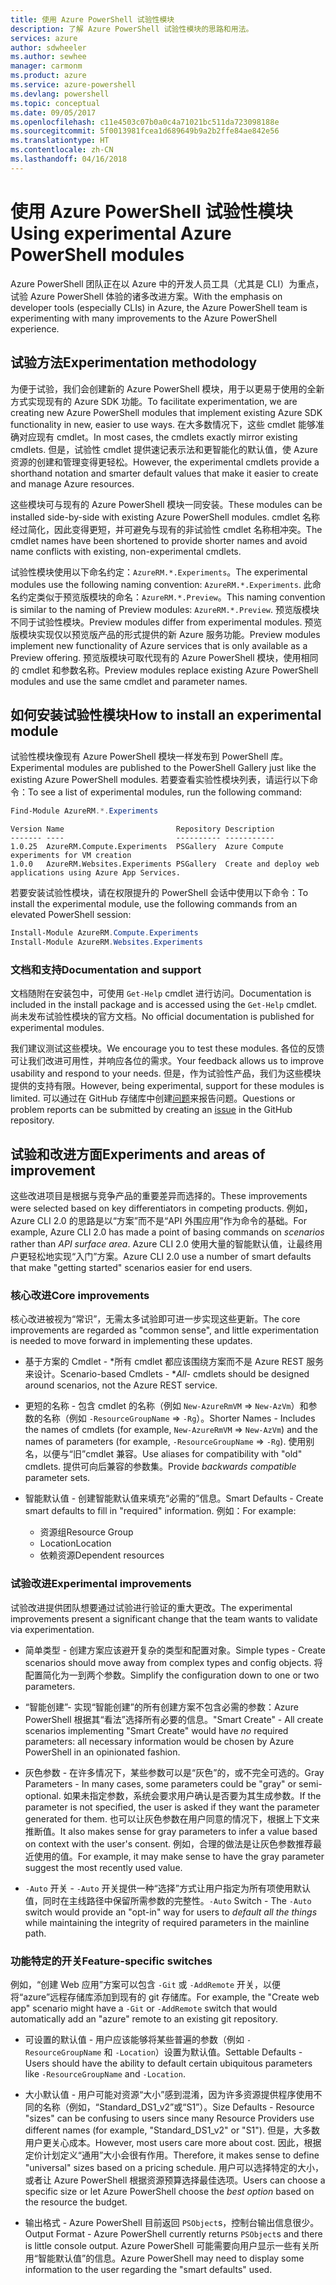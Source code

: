 ```yaml
---
title: 使用 Azure PowerShell 试验性模块
description: 了解 Azure PowerShell 试验性模块的思路和用法。
services: azure
author: sdwheeler
ms.author: sewhee
manager: carmonm
ms.product: azure
ms.service: azure-powershell
ms.devlang: powershell
ms.topic: conceptual
ms.date: 09/05/2017
ms.openlocfilehash: c11e4503c07b0a0c4a71021bc511da723098188e
ms.sourcegitcommit: 5f0013981fcea1d689649b9a2b2ffe84ae842e56
ms.translationtype: HT
ms.contentlocale: zh-CN
ms.lasthandoff: 04/16/2018
---
```

# <a name="using-experimental-azure-powershell-modules"></a><span data-ttu-id="499b1-103">使用 Azure PowerShell 试验性模块</span><span class="sxs-lookup"><span data-stu-id="499b1-103">Using experimental Azure PowerShell modules</span></span>

<span data-ttu-id="499b1-104">Azure PowerShell 团队正在以 Azure 中的开发人员工具（尤其是 CLI）为重点，试验 Azure PowerShell 体验的诸多改进方案。</span><span class="sxs-lookup"><span data-stu-id="499b1-104">With the emphasis on developer tools (especially CLIs) in Azure, the Azure PowerShell team is experimenting with many improvements to the Azure PowerShell experience.</span></span>

## <a name="experimentation-methodology"></a><span data-ttu-id="499b1-105">试验方法</span><span class="sxs-lookup"><span data-stu-id="499b1-105">Experimentation methodology</span></span>

<span data-ttu-id="499b1-106">为便于试验，我们会创建新的 Azure PowerShell 模块，用于以更易于使用的全新方式实现现有的 Azure SDK 功能。</span><span class="sxs-lookup"><span data-stu-id="499b1-106">To facilitate experimentation, we are creating new Azure PowerShell modules that implement existing Azure SDK functionality in new, easier to use ways.</span></span> <span data-ttu-id="499b1-107">在大多数情况下，这些 cmdlet 能够准确对应现有 cmdlet。</span><span class="sxs-lookup"><span data-stu-id="499b1-107">In most cases, the cmdlets exactly mirror existing cmdlets.</span></span> <span data-ttu-id="499b1-108">但是，试验性 cmdlet 提供速记表示法和更智能化的默认值，使 Azure 资源的创建和管理变得更轻松。</span><span class="sxs-lookup"><span data-stu-id="499b1-108">However, the experimental cmdlets provide a shorthand notation and smarter default values that make it easier to create and manage Azure resources.</span></span>

<span data-ttu-id="499b1-109">这些模块可与现有的 Azure PowerShell 模块一同安装。</span><span class="sxs-lookup"><span data-stu-id="499b1-109">These modules can be installed side-by-side with existing Azure PowerShell modules.</span></span> <span data-ttu-id="499b1-110">cmdlet 名称经过简化，因此变得更短，并可避免与现有的非试验性 cmdlet 名称相冲突。</span><span class="sxs-lookup"><span data-stu-id="499b1-110">The cmdlet names have been shortened to provide shorter names and avoid name conflicts with existing, non-experimental cmdlets.</span></span>

<span data-ttu-id="499b1-111">试验性模块使用以下命名约定：`AzureRM.*.Experiments`。</span><span class="sxs-lookup"><span data-stu-id="499b1-111">The experimental modules use the following naming convention: `AzureRM.*.Experiments`.</span></span> <span data-ttu-id="499b1-112">此命名约定类似于预览版模块的命名：`AzureRM.*.Preview`。</span><span class="sxs-lookup"><span data-stu-id="499b1-112">This naming convention is similar to the naming of Preview modules: `AzureRM.*.Preview`.</span></span> <span data-ttu-id="499b1-113">预览版模块不同于试验性模块。</span><span class="sxs-lookup"><span data-stu-id="499b1-113">Preview modules differ from experimental modules.</span></span> <span data-ttu-id="499b1-114">预览版模块实现仅以预览版产品的形式提供的新 Azure 服务功能。</span><span class="sxs-lookup"><span data-stu-id="499b1-114">Preview modules implement new functionality of Azure services that is only available as a Preview offering.</span></span> <span data-ttu-id="499b1-115">预览版模块可取代现有的 Azure PowerShell 模块，使用相同的 cmdlet 和参数名称。</span><span class="sxs-lookup"><span data-stu-id="499b1-115">Preview modules replace existing Azure PowerShell modules and use the same cmdlet and parameter names.</span></span>

## <a name="how-to-install-an-experimental-module"></a><span data-ttu-id="499b1-116">如何安装试验性模块</span><span class="sxs-lookup"><span data-stu-id="499b1-116">How to install an experimental module</span></span>

<span data-ttu-id="499b1-117">试验性模块像现有 Azure PowerShell 模块一样发布到 PowerShell 库。</span><span class="sxs-lookup"><span data-stu-id="499b1-117">Experimental modules are published to the PowerShell Gallery just like the existing Azure PowerShell modules.</span></span> <span data-ttu-id="499b1-118">若要查看实验性模块列表，请运行以下命令：</span><span class="sxs-lookup"><span data-stu-id="499b1-118">To see a list of experimental modules, run the following command:</span></span>

```powershell
Find-Module AzureRM.*.Experiments
```

```Output
Version Name                         Repository Description
------- ----                         ---------- -----------
1.0.25  AzureRM.Compute.Experiments  PSGallery  Azure Compute experiments for VM creation
1.0.0   AzureRM.Websites.Experiments PSGallery  Create and deploy web applications using Azure App Services.
```

<span data-ttu-id="499b1-119">若要安装试验性模块，请在权限提升的 PowerShell 会话中使用以下命令：</span><span class="sxs-lookup"><span data-stu-id="499b1-119">To install the experimental module, use the following commands from an elevated PowerShell session:</span></span>

```powershell
Install-Module AzureRM.Compute.Experiments
Install-Module AzureRM.Websites.Experiments
```

### <a name="documentation-and-support"></a><span data-ttu-id="499b1-120">文档和支持</span><span class="sxs-lookup"><span data-stu-id="499b1-120">Documentation and support</span></span>

<span data-ttu-id="499b1-121">文档随附在安装包中，可使用 `Get-Help` cmdlet 进行访问。</span><span class="sxs-lookup"><span data-stu-id="499b1-121">Documentation is included in the install package and is accessed using the `Get-Help` cmdlet.</span></span> <span data-ttu-id="499b1-122">尚未发布试验性模块的官方文档。</span><span class="sxs-lookup"><span data-stu-id="499b1-122">No official documentation is published for experimental modules.</span></span>

<span data-ttu-id="499b1-123">我们建议测试这些模块。</span><span class="sxs-lookup"><span data-stu-id="499b1-123">We encourage you to test these modules.</span></span> <span data-ttu-id="499b1-124">各位的反馈可让我们改进可用性，并响应各位的需求。</span><span class="sxs-lookup"><span data-stu-id="499b1-124">Your feedback allows us to improve usability and respond to your needs.</span></span> <span data-ttu-id="499b1-125">但是，作为试验性产品，我们为这些模块提供的支持有限。</span><span class="sxs-lookup"><span data-stu-id="499b1-125">However, being experimental, support for these modules is limited.</span></span> <span data-ttu-id="499b1-126">可以通过在 GitHub 存储库中创建[问题](https://github.com/Azure/azure-powershell/issues)来报告问题。</span><span class="sxs-lookup"><span data-stu-id="499b1-126">Questions or problem reports can be submitted by creating an [issue](https://github.com/Azure/azure-powershell/issues) in the GitHub repository.</span></span>

## <a name="experiments-and-areas-of-improvement"></a><span data-ttu-id="499b1-127">试验和改进方面</span><span class="sxs-lookup"><span data-stu-id="499b1-127">Experiments and areas of improvement</span></span>

<span data-ttu-id="499b1-128">这些改进项目是根据与竞争产品的重要差异而选择的。</span><span class="sxs-lookup"><span data-stu-id="499b1-128">These improvements were selected based on key differentiators in competing products.</span></span> <span data-ttu-id="499b1-129">例如，Azure CLI 2.0 的思路是以“方案”而不是“API 外围应用”作为命令的基础。</span><span class="sxs-lookup"><span data-stu-id="499b1-129">For example, Azure CLI 2.0 has made a point of basing commands on _scenarios_ rather than _API surface area_.</span></span>
<span data-ttu-id="499b1-130">Azure CLI 2.0 使用大量的智能默认值，让最终用户更轻松地实现“入门”方案。</span><span class="sxs-lookup"><span data-stu-id="499b1-130">Azure CLI 2.0 use a number of smart defaults that make "getting started" scenarios easier for end users.</span></span>

### <a name="core-improvements"></a><span data-ttu-id="499b1-131">核心改进</span><span class="sxs-lookup"><span data-stu-id="499b1-131">Core improvements</span></span>

<span data-ttu-id="499b1-132">核心改进被视为“常识”，无需太多试验即可进一步实现这些更新。</span><span class="sxs-lookup"><span data-stu-id="499b1-132">The core improvements are regarded as "common sense", and little experimentation is needed to move forward in implementing these updates.</span></span>

- <span data-ttu-id="499b1-133">基于方案的 Cmdlet - \*所有 cmdlet 都应该围绕方案而不是 Azure REST 服务来设计。</span><span class="sxs-lookup"><span data-stu-id="499b1-133">Scenario-based Cmdlets - \**All*- cmdlets should be designed around scenarios, not the Azure REST service.</span></span>

- <span data-ttu-id="499b1-134">更短的名称 - 包含 cmdlet 的名称（例如 `New-AzureRmVM` => `New-AzVm`）和参数的名称（例如 `-ResourceGroupName` => `-Rg`）。</span><span class="sxs-lookup"><span data-stu-id="499b1-134">Shorter Names - Includes the names of cmdlets (for example, `New-AzureRmVM` => `New-AzVm`) and the names of parameters (for example, `-ResourceGroupName` => `-Rg`).</span></span> <span data-ttu-id="499b1-135">使用别名，以便与“旧”cmdlet 兼容。</span><span class="sxs-lookup"><span data-stu-id="499b1-135">Use aliases for compatibility with "old" cmdlets.</span></span> <span data-ttu-id="499b1-136">提供可向后兼容的参数集。</span><span class="sxs-lookup"><span data-stu-id="499b1-136">Provide _backwards compatible_ parameter sets.</span></span>

- <span data-ttu-id="499b1-137">智能默认值 - 创建智能默认值来填充“必需的”信息。</span><span class="sxs-lookup"><span data-stu-id="499b1-137">Smart Defaults - Create smart defaults to fill in "required" information.</span></span> <span data-ttu-id="499b1-138">例如：</span><span class="sxs-lookup"><span data-stu-id="499b1-138">For example:</span></span>
  - <span data-ttu-id="499b1-139">资源组</span><span class="sxs-lookup"><span data-stu-id="499b1-139">Resource Group</span></span>
  - <span data-ttu-id="499b1-140">Location</span><span class="sxs-lookup"><span data-stu-id="499b1-140">Location</span></span>
  - <span data-ttu-id="499b1-141">依赖资源</span><span class="sxs-lookup"><span data-stu-id="499b1-141">Dependent resources</span></span>

### <a name="experimental-improvements"></a><span data-ttu-id="499b1-142">试验改进</span><span class="sxs-lookup"><span data-stu-id="499b1-142">Experimental improvements</span></span>

<span data-ttu-id="499b1-143">试验改进提供团队想要通过试验进行验证的重大更改。</span><span class="sxs-lookup"><span data-stu-id="499b1-143">The experimental improvements present a significant change that the team wants to validate via experimentation.</span></span>

- <span data-ttu-id="499b1-144">简单类型 - 创建方案应该避开复杂的类型和配置对象。</span><span class="sxs-lookup"><span data-stu-id="499b1-144">Simple types - Create scenarios should move away from complex types and config objects.</span></span> <span data-ttu-id="499b1-145">将配置简化为一到两个参数。</span><span class="sxs-lookup"><span data-stu-id="499b1-145">Simplify the configuration down to one or two parameters.</span></span>

- <span data-ttu-id="499b1-146">“智能创建”- 实现“智能创建”的所有创建方案不包含必需的参数：Azure PowerShell 根据其“看法”选择所有必要的信息。</span><span class="sxs-lookup"><span data-stu-id="499b1-146">"Smart Create" - All create scenarios implementing "Smart Create" would have _no_ required parameters: all necessary information would be chosen by Azure PowerShell in an opinionated fashion.</span></span>

- <span data-ttu-id="499b1-147">灰色参数 - 在许多情况下，某些参数可以是“灰色”的，或不完全可选的。</span><span class="sxs-lookup"><span data-stu-id="499b1-147">Gray Parameters - In many cases, some parameters could be "gray" or semi-optional.</span></span> <span data-ttu-id="499b1-148">如果未指定参数，系统会要求用户确认是否要为其生成参数。</span><span class="sxs-lookup"><span data-stu-id="499b1-148">If the parameter is not specified, the user is asked if they want the parameter generated for them.</span></span> <span data-ttu-id="499b1-149">也可以让灰色参数在用户同意的情况下，根据上下文来推断值。</span><span class="sxs-lookup"><span data-stu-id="499b1-149">It also makes sense for gray parameters to infer a value based on context with the user's consent.</span></span>
  <span data-ttu-id="499b1-150">例如，合理的做法是让灰色参数推荐最近使用的值。</span><span class="sxs-lookup"><span data-stu-id="499b1-150">For example, it may make sense to have the gray parameter suggest the most recently used value.</span></span>

- <span data-ttu-id="499b1-151">`-Auto` 开关 - `-Auto` 开关提供一种“选择”方式让用户指定为所有项使用默认值，同时在主线路径中保留所需参数的完整性。</span><span class="sxs-lookup"><span data-stu-id="499b1-151">`-Auto` Switch - The `-Auto` switch would provide an "opt-in" way for users to _default all the things_ while maintaining the integrity of required parameters in the mainline path.</span></span>

### <a name="feature-specific-switches"></a><span data-ttu-id="499b1-152">功能特定的开关</span><span class="sxs-lookup"><span data-stu-id="499b1-152">Feature-specific switches</span></span>

<span data-ttu-id="499b1-153">例如，“创建 Web 应用”方案可以包含 `-Git` 或 `-AddRemote` 开关，以便将“azure”远程存储库添加到现有的 git 存储库。</span><span class="sxs-lookup"><span data-stu-id="499b1-153">For example, the "Create web app" scenario might have a `-Git` or `-AddRemote` switch that would automatically add an "azure" remote to an existing git repository.</span></span>

- <span data-ttu-id="499b1-154">可设置的默认值 - 用户应该能够将某些普遍的参数（例如 `-ResourceGroupName` 和 `-Location`）设置为默认值。</span><span class="sxs-lookup"><span data-stu-id="499b1-154">Settable Defaults - Users should have the ability to default certain ubiquitous parameters like `-ResourceGroupName` and `-Location`.</span></span>

- <span data-ttu-id="499b1-155">大小默认值 - 用户可能对资源“大小”感到混淆，因为许多资源提供程序使用不同的名称（例如，“Standard\_DS1\_v2”或“S1”）。</span><span class="sxs-lookup"><span data-stu-id="499b1-155">Size Defaults - Resource "sizes" can be confusing to users since many Resource Providers use different names (for example, "Standard\_DS1\_v2" or "S1").</span></span> <span data-ttu-id="499b1-156">但是，大多数用户更关心成本。</span><span class="sxs-lookup"><span data-stu-id="499b1-156">However, most users care more about cost.</span></span> <span data-ttu-id="499b1-157">因此，根据定价计划定义“通用”大小会很有作用。</span><span class="sxs-lookup"><span data-stu-id="499b1-157">Therefore, it makes sense to define "universal" sizes based on a pricing schedule.</span></span> <span data-ttu-id="499b1-158">用户可以选择特定的大小，或者让 Azure PowerShell 根据资源预算选择最佳选项。</span><span class="sxs-lookup"><span data-stu-id="499b1-158">Users can choose a specific size or let Azure PowerShell choose the _best option_ based on the resource the budget.</span></span>

- <span data-ttu-id="499b1-159">输出格式 - Azure PowerShell 目前返回 `PSObject`s，控制台输出信息很少。</span><span class="sxs-lookup"><span data-stu-id="499b1-159">Output Format - Azure PowerShell currently returns `PSObject`s and there is little console output.</span></span> <span data-ttu-id="499b1-160">Azure PowerShell 可能需要向用户显示一些有关所用“智能默认值”的信息。</span><span class="sxs-lookup"><span data-stu-id="499b1-160">Azure PowerShell may need to display some information to the user regarding the "smart defaults" used.</span></span>
